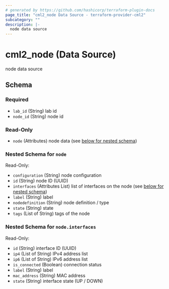 ```yaml
---
# generated by https://github.com/hashicorp/terraform-plugin-docs
page_title: "cml2_node Data Source - terraform-provider-cml2"
subcategory: ""
description: |-
  node data source
---
```


# cml2_node (Data Source)

node data source



<!-- schema generated by tfplugindocs -->
## Schema

### Required

- `lab_id` (String) lab id
- `node_id` (String) node id

### Read-Only

- `node` (Attributes) node data (see [below for nested schema](#nestedatt--node))

<a id="nestedatt--node"></a>
### Nested Schema for `node`

Read-Only:

- `configuration` (String) node configuration
- `id` (String) node ID (UUID)
- `interfaces` (Attributes List) list of interfaces on the node (see [below for nested schema](#nestedatt--node--interfaces))
- `label` (String) label
- `nodedefinition` (String) node definition / type
- `state` (String) state
- `tags` (List of String) tags of the node

<a id="nestedatt--node--interfaces"></a>
### Nested Schema for `node.interfaces`

Read-Only:

- `id` (String) interface ID (UUID)
- `ip4` (List of String) IPv4 address list
- `ip6` (List of String) IPv6 address list
- `is_connected` (Boolean) connection status
- `label` (String) label
- `mac_address` (String) MAC address
- `state` (String) interface state (UP / DOWN)


